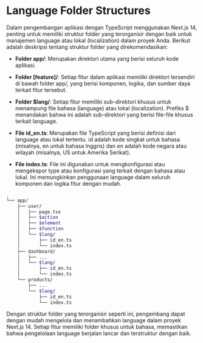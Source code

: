 # Language Folder Structures

Dalam pengembangan aplikasi dengan TypeScript menggunakan Next.js 14, penting untuk memiliki struktur folder yang terorganisir dengan baik untuk manajemen language atau lokal (localization) dalam proyek Anda. Berikut adalah deskripsi tentang struktur folder yang direkomendasikan:

- **Folder app/**: Merupakan direktori utama yang berisi seluruh kode aplikasi.

- **Folder [feature]/**: Setiap fitur dalam aplikasi memiliki direktori tersendiri di bawah folder app/, yang berisi komponen, logika, dan sumber daya terkait fitur tersebut.

- **Folder $lang/**: Setiap fitur memiliki sub-direktori khusus untuk menampung file bahasa (language) atau lokal (localization). Prefiks $ menandakan bahwa ini adalah sub-direktori yang berisi file-file khusus terkait language.

- **File id_en.ts**: Merupakan file TypeScript yang berisi definisi dari language atau lokal tertentu. id adalah kode singkat untuk bahasa (misalnya, en untuk bahasa Inggris) dan en adalah kode negara atau wilayah (misalnya, US untuk Amerika Serikat).

- **File index.ts**: File ini digunakan untuk mengkonfigurasi atau mengekspor type atau konfigurasi yang terkait dengan bahasa atau lokal. Ini memungkinkan penggunaan language dalam seluruh komponen dan logika fitur dengan mudah.


```sh
.
└── app/
    ├── user/
    │   ├── page.tsx
    │   ├── $action
    │   ├── $element
    │   ├── $function
    │   └── $lang/
    │       ├── id_en.ts
    │       └── index.ts
    ├── dashboard/
    │   ├── ...
    │   └── $lang/
    │       ├── id_en.ts
    │       └── index.ts
    └── products/
        ├── ...
        └── $lang/
            ├── id_en.ts
            └── index.ts
```

Dengan struktur folder yang terorganisir seperti ini, pengembang dapat dengan mudah mengelola dan menambahkan language dalam proyek Next.js 14. Setiap fitur memiliki folder khusus untuk bahasa, memastikan bahwa pengelolaan language berjalan lancar dan terstruktur dengan baik.
